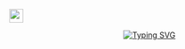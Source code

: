 <img src="https://media.giphy.com/media/hS42TuYYnANLFR9IRQ/giphy.gif" width="25"> 

<div align="center">
  
[![Typing SVG](https://readme-typing-svg.herokuapp.com?font=Fira+Code&size=26&pause=1000&color=00F723&center=true&vCenter=true&width=435&lines=Algorithmic+Trader;Quantitative+Analyst;Financial+Engineer;Market+Strategist)](https://git.io/typing-svg)
</div>


